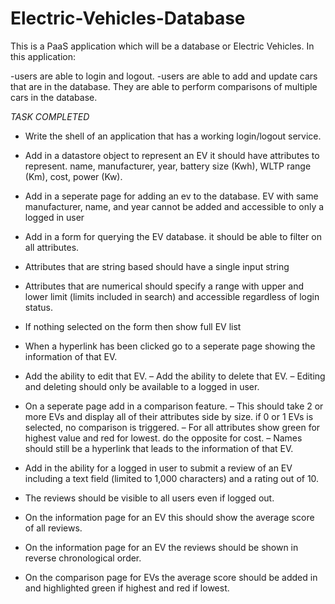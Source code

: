 # Electric-Vehicles-Database

This is a PaaS application which will be a database or Electric Vehicles. 
In this application: 

-users are able to login and logout.
-users are able to add and update cars that are in the database. They are able to perform comparisons of multiple cars 
 in the database.
 

*TASK COMPLETED*

- Write the shell of an application that has a working login/logout
service.
- Add in a datastore object to represent an EV it should have attributes
to represent. name, manufacturer, year, battery size (Kwh), WLTP range
(Km), cost, power (Kw).

- Add in a seperate page for adding an ev to the database. EV with same manufacturer, name, and year
cannot be added and accessible to only a logged in user 

- Add in a form for querying the EV database. it should be able to
filter on all attributes.
- Attributes that are string based should have a single input string
- Attributes that are numerical should specify a range with upper
and lower limit (limits included in search) and accessible regardless of login status.
- If nothing selected on the form then show full EV list

- When a hyperlink has been clicked go to a seperate page showing the
information of that EV.
- Add the ability to edit that EV.
– Add the ability to delete that EV.
– Editing and deleting should only be available to a logged in user.

- On a seperate page add in a comparison feature.
– This should take 2 or more EVs and display all of their attributes
side by size. if 0 or 1 EVs is selected, no comparison is
triggered.
– For all attributes show green for highest value and red for lowest.
do the opposite for cost.
– Names should still be a hyperlink that leads to the information
of that EV.

- Add in the ability for a logged in user to submit a review of an EV
including a text field (limited to 1,000 characters) and a rating out
of 10.
- The reviews should be visible to all users even if logged out.

- On the information page for an EV this should show the average
score of all reviews.
- On the information page for an EV the reviews should be shown in
reverse chronological order.
- On the comparison page for EVs the average score should be added
in and highlighted green if highest and red if lowest.
